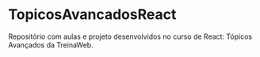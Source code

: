 # TopicosAvancadosReact
Repositório com aulas e projeto desenvolvidos no curso de React: Tópicos Avançados da TreinaWeb.
